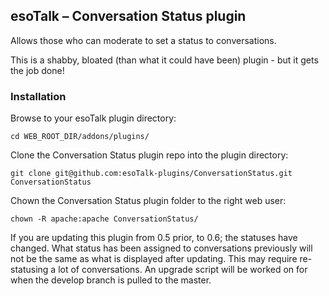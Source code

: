 ## esoTalk – Conversation Status plugin

Allows those who can moderate to set a status to conversations.

This is a shabby, bloated (than what it could have been) plugin - but it gets the job done! 


### Installation

Browse to your esoTalk plugin directory:
```
cd WEB_ROOT_DIR/addons/plugins/
```

Clone the Conversation Status plugin repo into the plugin directory:
```
git clone git@github.com:esoTalk-plugins/ConversationStatus.git ConversationStatus
```

Chown the Conversation Status plugin folder to the right web user:
```
chown -R apache:apache ConversationStatus/
```

If you are updating this plugin from 0.5 prior, to 0.6; the statuses have changed. What status has been assigned to conversations previously will not be the same as what is displayed after updating. This may require re-statusing a lot of conversations. 
An upgrade script will be worked on for when the develop branch is pulled to the master.
